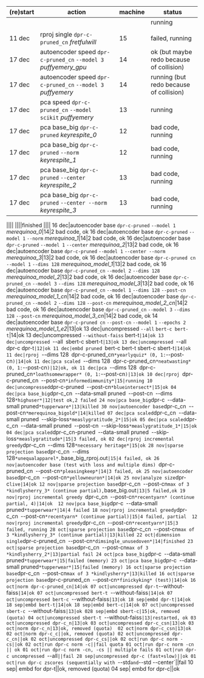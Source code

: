(re)start|action|machine|status
-|-|-|-
||||running
||||
11 dec|rproj single `dpr-c-pruned_cn` *fretfulwill*|15|failed, running
17 dec|autoencoder speed `dpr-c-pruned_cn` `--model 3` *puffyemery_gpu*|14|ok (but maybe redo because of collision)
17 dec|autoencoder speed `dpr-c-pruned_cn` `--model 3` *puffyemery*|14|running (but redo because of collision)
17 dec|pca speed `dpr-c-pruned_cn` `--model scikit` *puffyemery*|13|running
17 dec|pca base_big `dpr-c-pruned` *keyrespite_0*|12|bad code, running
17 dec|pca base_big `dpr-c-pruned` `--norm` *keyrespite_1*|12|bad code, running
17 dec|pca base_big `dpr-c-pruned` `--center` *keyrespite_2*|13|bad code, running
17 dec|pca base_big `dpr-c-pruned` `--center --norm` *keyrespite_3*|13|bad code, running

||||
||||finished
||||
16 dec|autoencoder base `dpr-c-pruned` `--model 1` *merequinoa_0*|14|2 bad code, ok
16 dec|autoencoder base `dpr-c-pruned` `--model 1` `--norm` *merequinoa_1*|14|2 bad code, ok
16 dec|autoencoder base `dpr-c-pruned` `--model 1` `--center` *merequinoa_2*|13|2 bad code, ok
16 dec|autoencoder base `dpr-c-pruned` `--model 1` `--center --norm` *merequinoa_3*|13|2 bad code, ok
16 dec|autoencoder base `dpr-c-pruned cn` `--model 1` `--dims 128` *merequinoa_model_1*|13|2 bad code, ok
16 dec|autoencoder base `dpr-c-pruned_cn` `--model 2` `--dims 128` *merequinoa_model_2*|13|2 bad code, ok
16 dec|autoencoder base `dpr-c-pruned_cn` `--model 3` `--dims 128` *merequinoa_model_3*|13|2 bad code, ok
16 dec|autoencoder base `dpr-c-pruned_cn` `--model 1` `--dims 128` `--post-cn` *merequinoa_model_1_cn*|14|2 bad code, ok
16 dec|autoencoder base `dpr-c-pruned_cn` `--model 2` `--dims 128` `--post-cn` *merequinoa_model_2_cn*|14|2 bad code, ok
16 dec|autoencoder base `dpr-c-pruned_cn` `--model 3` `--dims 128` `--post-cn` *merequinoa_model_3_cn*|14|2 bad code, ok
14 dec|autoencoder base `dpr-c-pruned cn` `--post-cn` `--model 1` `--epochs 2` *merequinoa_model_1_e2*|13|ok
13 dec|uncompressed `--all` `bert-c bert-t`|14|ok
13 dec|uncompressed `--without-faiss` bert-t`|14|ok
13 dec|uncompressed `--all` `sbert-c sbert-t`|13|ok
13 dec|uncompressed `--all` `dpr-c dpr-t`|12|ok
11 dec|embd pruned `bert-c bert-t sbert-c sbert-t`|14|ok
11 dec|rproj `--dims 128` `dpr-c-pruned_cn` *yearlyquiz* (0, 1: `--post-cn`)|14|ok
11 dec|pca scaled `--dims 128` `dpr-c-pruned_cn` *neatwasting* (0, 1: `--post-cn`)|12|ok, ok
11 dec|pca `--dims 128` `dpr-c-pruned_cn` *loathsomewrapper* (0, 1: `--post-cn`)|13|ok
10 dec|rproj `dpr-c-pruned_cn` `--post-cn` *informedimmunity*|15|running
10 dec|uncompressed `dpr-c-pruned` `--post-cn` *blueintersect*|15|ok
04 dec|pca base_big `dpr-c_cn` `--data-small pruned` `--post-cn` `--dims 128` *highuser*|12|test ok,2 failed
24 nov|pca base_big `dpr-c` `--data-small pruned` *tupperware*|13|killed
30 nov|autoencoder base `dpr-c_cn` `--post-cn` *merequinoa_bigold*|14|killed
07 dec|pca scaled `dpr-c_cn` `--data-small pruned` `--skip-loss` *measlygratitude_2*|15|ok
05 dec|pca scaled `dpr-c_cn` `--data-small pruned` `--post-cn` `--skip-loss` *measlygratitude_1*|15|ok
04 dec|pca scaled `dpr-c_cn-pruned` `--data-small pruned` `--skip-loss` *measlygratitude*|15|3 failed, ok
02 dec|rproj incremental greedy `dpr-c_cn` `--dims 128` *necessary heritage*|15|ok
28 nov|sparse projection base `dpr-c_cn` `--dims 128` *unequalapparel*, `base_big_rproj.out`|15|4 failed, ok
26 nov|autoencoder base (test with loss and multiple dims) `dpr-c-pruned_cn` `--post-cn` *pleasingkeep*|14|3 failed, ok
25 nov|autoencoder base `dpr-c_cn` `--post-cn` *yellowneuron*|14|ok
25 nov|analyze size `dpr-c` live|14|ok
12 nov|sparse projection base `dpr-c_cn` `--post-cn` max of 3 *kindlysherry_3* (continue partial), `base_big.out`|13|5 failed,ok
19 nov|rproj incremental greedy `dpr-c_cn` `--post-cn` *recentyarn* (continue partial, 4)|14|ok 
12 nov|pca base_big `dpr-c` `--data-small pruned` *tupperwear*|14|4 failed
18 nov|rproj incremental greedy `dpr-c_cn` `--post-cn` *recentyarn* (continue partial)|15|4 failed, partial 
12 nov|rproj incremental greedy `dpr-c_cn` `--post-cn` *recentyarn*|15|3 failed, running
28 oct|sparse projection base `dpr-c_cn` `--post-cn` max of 3 *kindlysherry_3* (continue partial)|13|killed
22 oct|dimension single `dpr-c-pruned_cn` `--post-cn` *dimsingle_unusedoven*|14|finished
23 oct|sparse projection base `dpr-c_cn` `--post-cn` max of 3 *kindlysherry_2*|13|partial fail
24 oct|pca base_big `dpr-c` `--data-small pruned` *tupperwear*|15|failed (memory)
23 oct|pca base_big `dpr-c` `--data-small pruned` *tupperwear*|15|failed (memory)
16 oct|sparse projection base `dpr-c_cn` `--post-cn` max of 3 *kindlysherry*|13|killed
16 oct|sparse projection base `dpr-c-pruned_cn` `--post-cn` *finickyking* (test)|14|ok
16 oct|norm dpr-c-pruned_cn|14|ok
07 oct|uncompressed dpr-t `--without-faiss`|14|ok
07 oct|uncompressed bert-t `--without-faiss`|14|ok
07 oct|uncompressed bert-c `--without-faiss`|13|ok
18 sep|embd dpr-t|14|ok
18 sep|embd bert-t|14|ok
18 sep|embd bert-c|14|ok
07 oct|uncompressed sbert-c `--without-faiss`|13|ok
028 sep|embd sbert-c|15|ok, removed (quota)
04 oct|uncompressed sbert-t `--without-faiss`|13|restarted, ok
03 oct|uncompressed dpr-c_n|13|ok
03 oct|uncompressed dpr-c_csn|13|ok
03 oct|norm dpr-c_n|13|ok, removed (quota) 
02 oct|norm dpr-c_csn|13|ok
02 oct|norm dpr-c_c||ok, removed (quota)
02 oct|uncompressed dpr-c_cn||ok
02 oct|uncompressed dpr-c_cs||ok
02 oct|run dpr-c norm -cs||ok
02 oct|run dpr-c norm -c||fail quota
01 oct|run dpr-c norm -cn || ok
01 oct|run dpr-c norm -cn, -cs || multiple fails
01 oct|run dpr-c uncompressed `--all`||fail
28 sep|uncompressed dpr-c (fast+slow)||ok
01 oct|run dpr-c zscores (sequentially with `--std` and `--std --center`||fail
10 sep| embd for dpr-t||ok, removed (quota)
04 sep| embd for dpr-c||ok